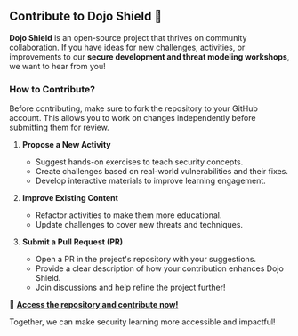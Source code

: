 ## Contribute to Dojo Shield 🚀  

**Dojo Shield** is an open-source project that thrives on community collaboration. If you have ideas for new challenges, activities, or improvements to our **secure development and threat modeling workshops**, we want to hear from you!

### How to Contribute?  
Before contributing, make sure to fork the repository to your GitHub account. This allows you to work on changes independently before submitting them for review.

1. **Propose a New Activity**  
   - Suggest hands-on exercises to teach security concepts.  
   - Create challenges based on real-world vulnerabilities and their fixes.  
   - Develop interactive materials to improve learning engagement.  

2. **Improve Existing Content**  
   - Refactor activities to make them more educational.  
   - Update challenges to cover new threats and techniques.  

3. **Submit a Pull Request (PR)**  
   - Open a PR in the project's repository with your suggestions.  
   - Provide a clear description of how your contribution enhances Dojo Shield.  
   - Join discussions and help refine the project further!  

🔗 **[Access the repository and contribute now!](https://github.com/OWASP/www-project-dojo-shield)**  

Together, we can make security learning more accessible and impactful!
